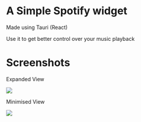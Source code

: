 <h1>A Simple Spotify widget</h1>
<p>Made using Tauri (React)</p>
<p>Use it to get better control over your music playback</p>

<h1>Screenshots</h1>
<p>Expanded View</p>
<image
  src = "https://github.com/div02-afk/Spotify-widget-tauri/assets/113417008/e6ecc75f-b8ef-4437-a2cc-e63852d618ee"
  >
</image>
<p></p>
<p>Minimised View</p>
<image src = "https://github.com/div02-afk/Spotify-widget-tauri/assets/113417008/c0b47267-7ae9-42e1-a915-92f5a19b5f01"></image>

